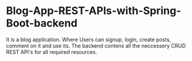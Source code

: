 # Blog-App-REST-APIs-with-Spring-Boot-backend
It is a blog application. Where Users can signup, login, create posts, comment on it and use its. The backend contens all the neccessery CRUD REST API's for all required resources.
